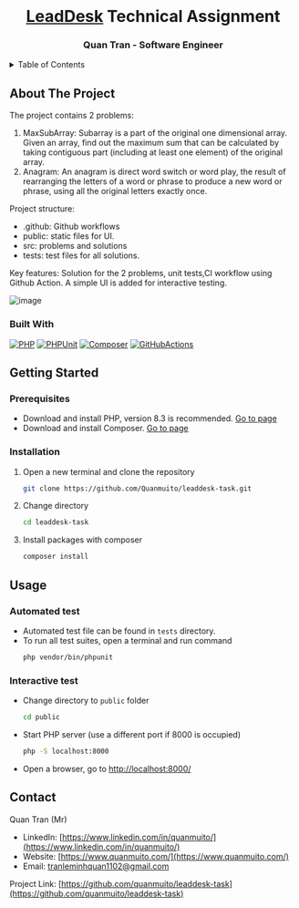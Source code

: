 <br />
<div align="center">
    <h1 align="center"><a href="https://leaddesk.com/fi/">LeadDesk</a> Technical Assignment</h1>
    <h3 align="center">Quan Tran - Software Engineer</h3>
</div>


<!-- TABLE OF CONTENTS -->
<details>
    <summary>Table of Contents</summary>
    <ol>
        <li>
            <a href="#about-the-project">About The Project</a>
            <ul>
                <li><a href="#built-with">Built With</a></li>
            </ul>
        </li>
        <li>
            <a href="#getting-started">Getting Started</a>
            <ul>
                <li><a href="#prerequisites">Prerequisites</a></li>
                <li><a href="#installation">Installation</a></li>
            </ul>
        </li>
        <li>
            <a href="#usage">Usage</a>
            <ul>
                <li><a href="#automated-test">Automated test</a></li>
                <li><a href="#interactive-test">Interactive test</a></li>
            </ul>
        </li>
        <li><a href="#contact">Contact</a></li>
    </ol>
</details>


<!-- ABOUT THE PROJECT -->
## About The Project

The project contains 2 problems:
1. MaxSubArray: Subarray is a part of the original one dimensional array. Given an array, find out the maximum sum that can be calculated by taking contiguous part (including at least one element) of the original array.
2. Anagram: An anagram is direct word switch or word play, the result of rearranging the letters of a word or phrase to produce a new word or phrase, using all the original letters exactly once.

Project structure:
- .github: Github workflows
- public: static files for UI.
- src: problems and solutions
- tests: test files for all solutions.

Key features: Solution for the 2 problems, unit tests,CI workflow using Github Action.
A simple UI is added for interactive testing.

![image](https://projectpictures2024.s3.eu-north-1.amazonaws.com/leaddesktaskscr.png)

### Built With

[![PHP][PHP]][PHP-url] [![PHPUnit][PHPUnit]][PHPUnit-url] [![Composer][Composer]][Composer-url] [![GitHubActions][GitHubActions]][GitHubActions-url]


<!-- GETTING STARTED -->
## Getting Started
### Prerequisites
* Download and install PHP, version 8.3 is recommended. [Go to page](https://www.php.net/manual/en/install.php)
* Download and install Composer. [Go to page](https://getcomposer.org/download/)

### Installation
1. Open a new terminal and clone the repository
   ```sh
   git clone https://github.com/Quanmuito/leaddesk-task.git
   ```

2. Change directory
    ```sh
    cd leaddesk-task
    ```

3. Install packages with composer
    ```sh
    composer install
    ```


<!-- USAGE EXAMPLES -->
## Usage
### Automated test
- Automated test file can be found in `tests` directory.
- To run all test suites, open a terminal and run command
    ```sh
    php vendor/bin/phpunit
    ```

### Interactive test
- Change directory to `public` folder
    ```sh
    cd public
    ```

- Start PHP server (use a different port if 8000 is occupied)
    ```sh
    php -S localhost:8000
    ```

- Open a browser, go to [http://localhost:8000/](http://localhost:8000/)


<!-- CONTACT -->
## Contact

Quan Tran (Mr)
- LinkedIn: [https://www.linkedin.com/in/quanmuito/](https://www.linkedin.com/in/quanmuito/)
- Website: [https://www.quanmuito.com/](https://www.quanmuito.com/)
- Email: tranleminhquan1102@gmail.com

Project Link: [https://github.com/quanmuito/leaddesk-task](https://github.com/quanmuito/leaddesk-task)


<!-- MARKDOWN BADGES -->
[PHP]: https://img.shields.io/badge/php-%23777BB4.svg?style=for-the-badge&logo=php&logoColor=white
[PHP-url]: https://www.php.net/
[PHPUnit]: https://img.shields.io/badge/phpunit-%23777BB4.svg?style=for-the-badge&logo=php&logoColor=white
[PHPUnit-url]: https://phpunit.de/index.html
[Composer]: https://img.shields.io/badge/Composer-885630?logo=composer&logoColor=fff&style=for-the-badge
[Composer-url]: https://getcomposer.org/
[GitHubActions]: https://img.shields.io/badge/GitHub%20Actions-2088FF?logo=githubactions&logoColor=fff&style=for-the-badge
[GitHubActions-url]: https://docs.github.com/en/actions
